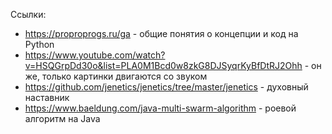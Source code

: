 Ссылки:
- https://proproprogs.ru/ga - общие понятия о концепции и код на Python
- https://www.youtube.com/watch?v=HSQGrpDd30o&list=PLA0M1Bcd0w8zkG8DJSyqrKyBfDtRJ2Ohh - он же, только картинки двигаются со звуком
- https://github.com/jenetics/jenetics/tree/master/jenetics - духовный наставник
- https://www.baeldung.com/java-multi-swarm-algorithm - роевой алгоритм на Java